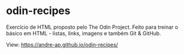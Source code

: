 # odin-recipes
Exercício de HTML proposto pelo The Odin Project. 
Feito para treinar o básico em HTML - listas, links, imagens e também Git & GitHub.

View: https://andre-ap.github.io/odin-recipes/